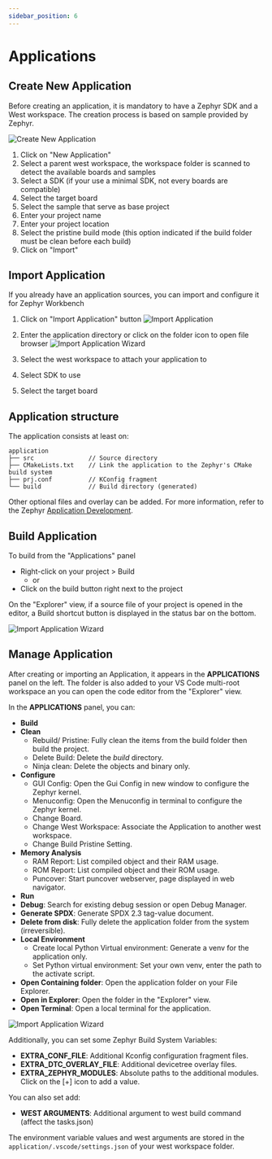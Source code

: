 ```yaml
---
sidebar_position: 6
---
```

# Applications

## Create New Application
Before creating an application, it is mandatory to have a Zephyr SDK and a West workspace.
The creation process is based on sample provided by Zephyr.

![Create New Application](/img/zw/applications/zw_app_create.png)

1. Click on "New Application"
2. Select a parent west workspace, the workspace folder is scanned to detect the available boards and samples
3. Select a SDK (if your use a minimal SDK, not every boards are compatible)
4. Select the target board
5. Select the sample that serve as base project
6. Enter your project name
7. Enter your project location
8. Select the pristine build mode (this option indicated if the build folder must be clean before each build)
9. Click on "Import" 

## Import Application
If you already have an application sources, you can import and configure it for Zephyr Workbench

1. Click on "Import Application" button
![Import Application](/img/zw/applications/zw_app_import.png)

2. Enter the application directory or click on the folder icon to open file browser
![Import Application Wizard](/img/zw/applications/zw_app_import_wiz1.png)

3. Select the west workspace to attach your application to
4. Select SDK to use
5. Select the target board

## Application structure
The application consists at least on:
```
application
├── src               // Source directory
├── CMakeLists.txt    // Link the application to the Zephyr's CMake build system
├── prj.conf          // KConfig fragment
└── build             // Build directory (generated)

```
Other optional files and overlay can be added. For more information, refer to the Zephyr [Application Development](https://docs.zephyrproject.org/latest/develop/application/index.html).

## Build Application
To build from the "Applications" panel
- Right-click on your project > Build
    - or
- Click on the build button right next to the project

On the "Explorer" view, if a source file of your project is opened in the editor, a Build shortcut button is displayed in the status bar on the bottom.

![Import Application Wizard](/img/zw/applications/zw_build.png)

## Manage Application

After creating or importing an Application, it appears in the **APPLICATIONS** panel on the left. The folder is also added to your VS Code multi-root workspace an you can open the code editor from the "Explorer" view.

In the **APPLICATIONS** panel, you can:
- **Build**
- **Clean**
  - Rebuild/ Pristine: Fully clean the items from the build folder then build the project.
  - Delete Build: Delete the *build* directory.
  - Ninja clean: Delete the objects and binary only.
- **Configure**
  - GUI Config: Open the Gui Config in new window to configure the Zephyr kernel.
  - Menuconfig: Open the Menuconfig in terminal to configure the Zephyr kernel.
  - Change Board.
  - Change West Workspace: Associate the Application to another west workspace.
  - Change Build Pristine Setting.
- **Memory Analysis**
  - RAM Report: List compiled object and their RAM usage.
  - ROM Report: List compiled object and their ROM usage.
  - Puncover: Start puncover webserver, page displayed in web navigator.
- **Run**
- **Debug**: Search for existing debug session or open Debug Manager.
- **Generate SPDX**: Generate SPDX 2.3 tag-value document.
- **Delete from disk**: Fully delete the application folder from the system (irreversible).
- **Local Environment**
  - Create local Python Virtual environment: Generate a venv for the application only.
  - Set Python virtual environment: Set your own venv, enter the path to the activate script.
- **Open Containing folder**: Open the application folder on your File Explorer.
- **Open in Explorer**: Open the folder in the "Explorer" view.
- **Open Terminal**: Open a local terminal for the application.

![Import Application Wizard](/img/zw/applications/zw_app_manage.png)

Additionally, you can set some Zephyr Build System Variables:
- **EXTRA_CONF_FILE**: Additional Kconfig configuration fragment files.
- **EXTRA_DTC_OVERLAY_FILE**: Additional devicetree overlay files.
- **EXTRA_ZEPHYR_MODULES**: Absolute paths to the additional modules.
Click on the [+] icon to add a value. 

You can also set add:
- **WEST ARGUMENTS**: Additional argument to west build command (affect the tasks.json)

The environment variable values and west arguments are stored in the 
`application/.vscode/settings.json` of your west workspace folder.